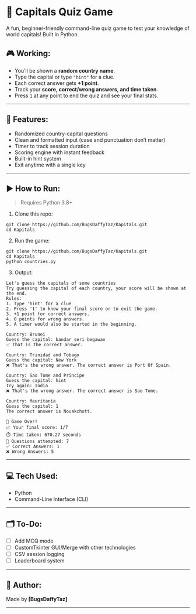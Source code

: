 # **🧠 Capitals Quiz Game**

A fun, beginner-friendly command-line quiz game to test your knowledge of world capitals! Built in Python.

## 🎮 Working:
- You’ll be shown a **random country name**.
- Type the capital or type `"hint"` for a clue.
- Each correct answer gets **+1 point**.
- Track your **score, correct/wrong answers, and time taken**.
- Press `1` at any point to end the quiz and see your final stats.

---

## 🧰 Features:
- Randomized country-capital questions  
- Clean and formatted input (case and punctuation don’t matter)  
- Timer to track session duration  
- Scoring engine with instant feedback  
- Built-in hint system  
- Exit anytime with a single key  

---

## ▶️ How to Run:

> Requires Python 3.8+

1. Clone this repo:
````
git clone https://github.com/BugsDaffyTaz/Kapitals.git 
cd Kapitals 
````
2. Run the game:

```
git clone https://github.com/BugsDaffyTaz/Kapitals.git 
cd Kapitals 
python countries.py
```

3. Output:
````
Let's guess the capitals of some countries
Try guessing the capital of each country, your score will be shown at the end.
Rules:
1. Type 'hint' for a clue
2. Press '1' to know your final score or to exit the game.
3. +1 point for correct answers.
4. 0 points for wrong answers.
5. A timer would also be started in the beginning.

Country: Brunei
Guess the capital: bandar seri begawan
✅ That is the correct answer.

Country: Trinidad and Tobago
Guess the capital: New York
❌ That's the wrong answer. The correct answer is Port Of Spain.

Country: Sao Tome and Principe
Guess the capital: hint
Try again: India
❌ That's the wrong answer. The correct answer is Sao Tome.

Country: Mauritania
Guess the capital: 1
The correct answer is Nouakchott.

🏁 Game Over!
📈 Your final score: 1/7
⏱️ Time taken: 670.27 seconds
🎯 Questions attempted: 7
✅ Correct Answers: 1
❌ Wrong Answers: 5

````
----------

## 💻 Tech Used:
* Python
* Command-Line Interface (CLI)

---

## 🗂️ To-Do:

* [ ] Add MCQ mode
* [ ] CustomTkinter GUI/Merge with other technologies
* [ ] CSV session logging
* [ ] Leaderboard system

---

## 🙌 Author: 
Made by **\[BugsDaffyTaz]**

---
